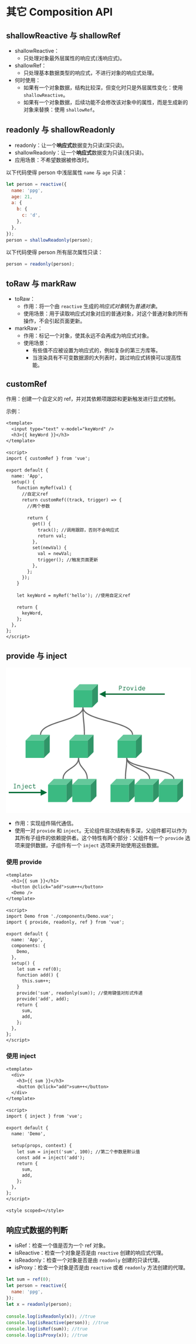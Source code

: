 # 其它 Composition API

## shallowReactive 与 shallowRef

- shallowReactive：
  - 只处理对象最外层属性的响应式(浅响应式)。
- shallowRef：
  - 只处理基本数据类型的响应式，不进行对象的响应式处理。
- 何时使用：
  - 如果有一个对象数据，结构比较深，但变化时只是外层属性变化：使用 `shallowReactive`。
  - 如果有一个对象数据，后续功能不会修改该对象中的属性，而是生成新的对象来替换：使用 `shallowRef`。

## readonly 与 shallowReadonly

- readonly：让一个**响应式**数据变为只读(深只读)。
- shallowReadonly：让一个**响应式**数据变为只读(浅只读)。
- 应用场景：不希望数据被修改时。

以下代码使得 person 中浅层属性 `name` 与 `age` 只读：

```js
let person = reactive({
  name: 'ppg',
  age: 21,
  a: {
    b: {
      c: 'd',
    },
  },
});
person = shallowReadonly(person);
```

以下代码使得 person 所有层次属性只读：

```js
person = readonly(person);
```

## toRaw 与 markRaw

- toRaw：
  - 作用：将一个由 `reactive` 生成的*响应式对象*转为*普通对象*。
  - 使用场景：用于读取响应式对象对应的普通对象，对这个普通对象的所有操作，不会引起页面更新。
- markRaw：
  - 作用：标记一个对象，使其永远不会再成为响应式对象。
  - 使用场景：
    - 有些值不应被设置为响应式的，例如复杂的第三方库等。
    - 当渲染具有不可变数据源的大列表时，跳过响应式转换可以提高性能。

## customRef

作用：创建一个自定义的 ref，并对其依赖项跟踪和更新触发进行显式控制。

示例：

```vue
<template>
  <input type="text" v-model="keyWord" />
  <h3>{{ keyWord }}</h3>
</template>

<script>
import { customRef } from 'vue';

export default {
  name: 'App',
  setup() {
    function myRef(val) {
      //自定义ref
      return customRef((track, trigger) => {
        //两个参数

        return {
          get() {
            track(); //调用跟踪，否则不会响应式
            return val;
          },
          set(newVal) {
            val = newVal;
            trigger(); //触发页面更新
          },
        };
      });
    }

    let keyWord = myRef('hello'); //使用自定义ref

    return {
      keyWord,
    };
  },
};
</script>
```

## provide 与 inject

![Provide/inject scheme](./images/components_provide.png)

- 作用：实现组件隔代通信。
- 使用一对 `provide` 和 `inject`。无论组件层次结构有多深，父组件都可以作为其所有子组件的依赖提供者。这个特性有两个部分：父组件有一个 `provide` 选项来提供数据，子组件有一个 `inject` 选项来开始使用这些数据。

### 使用 provide

```vue
<template>
  <h1>{{ sum }}</h1>
  <button @click="add">sum++</button>
  <Demo />
</template>

<script>
import Demo from './components/Demo.vue';
import { provide, readonly, ref } from 'vue';

export default {
  name: 'App',
  components: {
    Demo,
  },
  setup() {
    let sum = ref(0);
    function add() {
      this.sum++;
    }
    provide('sum', readonly(sum)); //使用键值对形式传递
    provide('add', add);
    return {
      sum,
      add,
    };
  },
};
</script>
```

### 使用 inject

```vue
<template>
  <div>
    <h3>{{ sum }}</h3>
    <button @click="add">sum++</button>
  </div>
</template>

<script>
import { inject } from 'vue';

export default {
  name: 'Demo',

  setup(props, context) {
    let sum = inject('sum', 100); //第二个参数是默认值
    const add = inject('add');
    return {
      sum,
      add,
    };
  },
};
</script>

<style scoped></style>
```

## 响应式数据的判断

- isRef：检查一个值是否为一个 ref 对象。
- isReactive：检查一个对象是否是由 `reactive` 创建的响应式代理。
- isReadonly：检查一个对象是否是由 `readonly` 创建的只读代理。
- isProxy：检查一个对象是否是由 `reactive` 或者 `readonly` 方法创建的代理。

```js
let sum = ref(0);
let person = reactive({
  name: 'ppg',
});
let x = readonly(person);

console.log(isReadonly(x)); //true
console.log(isReactive(person)); //true
console.log(isRef(sum)); //true
console.log(isProxy(x)); //true
```
